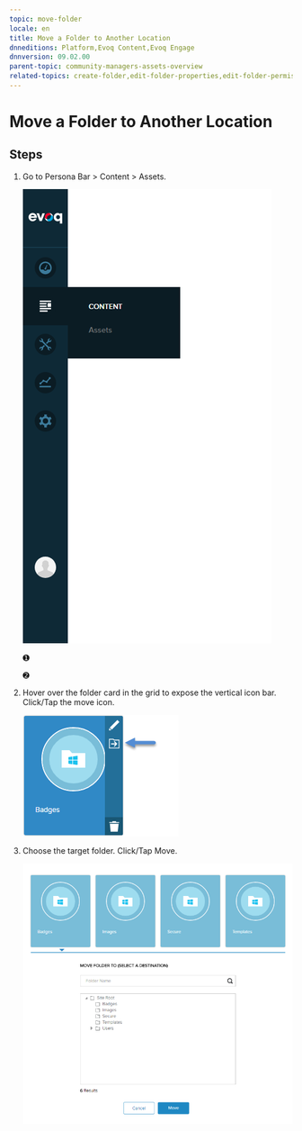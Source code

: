 ```yaml
---
topic: move-folder
locale: en
title: Move a Folder to Another Location
dnneditions: Platform,Evoq Content,Evoq Engage
dnnversion: 09.02.00
parent-topic: community-managers-assets-overview
related-topics: create-folder,edit-folder-properties,edit-folder-permissions,delete-folder
---
```


# Move a Folder to Another Location

## Steps

1.  Go to Persona Bar \> Content \> Assets.
    
    ![Persona Bar > Content > Assets](img/scr-pbar-mod-Content-E91.png)
    
    ➊
    
    ➋
    
2.  Hover over the folder card in the grid to expose the vertical icon bar. Click/Tap the move icon.
    
      
    
    ![Folder card iconbar - move](img/scr-Assets-foldercard-iconbar-move-E90.png)
    
      
    
3.  Choose the target folder. Click/Tap Move.
    
      
    
    ![Move Folder To folder selector](img/scr-Assets-MoveFolderto.png)